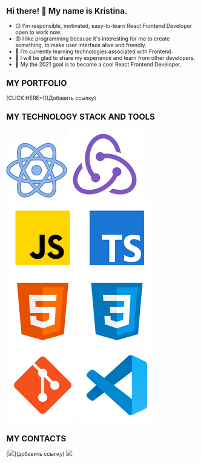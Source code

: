 ## Hi there! 👋 My name is Kristina.
* 😊 I'm responsible, motivated, easy-to-learn React Frontend Developer open to work now.
* 😍 I like programming because it's interesting for me to create something, to make user interface alive and friendly.
* 🌱 I’m currently learning technologies associated with Frontend.
* 👯 I will be glad to share my experience and learn from other developers.
* 🥅 My the 2021 goal is to become a cool React Frontend Developer.

## MY PORTFOLIO
[CLICK HERE=)](Добавить ссылку) 

## MY TECHNOLOGY STACK AND TOOLS
![React](/react.svg)
![Redux](/redux.svg)
![JS](/JS.svg)
![TS](/TS.svg)
![HTML](/html-5.svg)
![CSS](/css3.svg)
![Git](/git.svg)
![Git](/vscode.svg)

## MY CONTACTS
[<img src="./svg/Linkedin.svg">](добавить ссылку)
[<img src="./svg/1024px-Instagram_logo.svg">](https://www.instagram.com/tina.gorna/)

